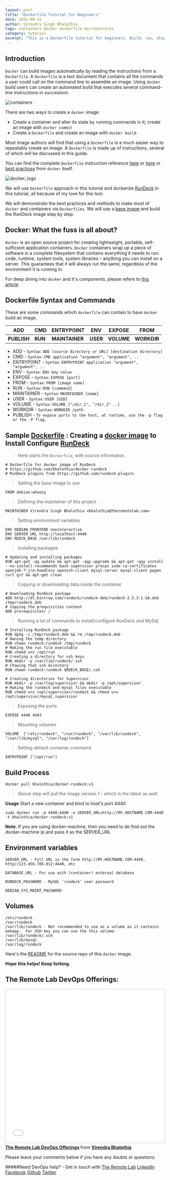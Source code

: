 ```yaml
---
layout: post
title: "Dockerfile Tutorial for Beginners"
date: 2015-09-31
author: Virendra Singh Bhalothia
tags: containers docker dockerfile microservices
category: tutorial
excerpt: "This is a Dockerfile tutorial for beginners. Build, run, ship containers in less than 30 minutes."
---
```



## Introduction

`Docker` can build images automatically by reading the instructions from a `Dockerfile`. A `Dockerfile` is a text document that contains all the commands a user could call on the command line to assemble an image. Using `docker` build users can create an automated build that executes several command-line instructions in succession.


![containers][15]


There are two ways to create a `docker` image:

- Create a container and alter its state by running commands in it; create an image with `docker commit`
- Create a `Dockerfile` and create an image with `docker build`

Most image authors will find that using a `Dockerfile` is a much easier way to repeatably create an image. A `Dockerfile` is made up of instructions, several of which will be discussed in this guide.

You can find the complete `Dockerfile` instruction reference [here][7] or [here][13] or [best practices][9] from `docker` itself.


![docker_logo][16]


We will use `Dockerfile` approach in this tutorial and dockerize [RunDeck][6] in this tutorial, all because of my love for this tool.  

We will demonstrate the best practices and methods to make most of `docker` and containers via `Dockerfiles`. We will use a [base image][8] and build the RunDeck image step by step.


## Docker: What the fuss is all about?

`Docker` is an open source project for creating lightweight, portable, self-sufficient application containers. `Docker` containers wrap up a piece of software in a complete filesystem that contains everything it needs to run: code, runtime, system tools, system libraries – anything you can install on a server. This guarantees that it will always run the same, regardless of the environment it is running in.

For deep diving into `docker` and it's components, please refere to [this article][10].


## Dockerfile Syntax and Commands

These are some commands which `dockerfile` can contain to have `docker` build an image.



| ADD         | CMD     | ENTRYPOINT     | ENV      | EXPOSE     | FROM        |
|-------------|---------|----------------|----------|------------|-------------|
| **PUBLISH** | **RUN** | **MAINTAINER** | **USER** | **VOLUME** | **WORKDIR** |



- ADD - `Syntax`: `ADD [source directory or URL] [destination directory]`
- CMD - `Syntax`: `CMD application "argument", "argument", ..`
- ENTRYPOINT - `Syntax`: `ENTRYPOINT application "argument", "argument", ..`
- ENV - `Syntax`: `ENV key value`
- EXPOSE - `Syntax`: `EXPOSE [port]`
- FROM - `Syntax`: `FROM [image name]`
- RUN - `Syntax`: `RUN [command]`
- MAINTAINER - `Syntax`: `MAINTAINER [name]`
- USER - `Syntax`: `USER [UID]`
- VOLUME - `Syntax`: `VOLUME ["/dir_1", "/dir_2" ..]`
- WORKDIR - `Syntax`: `WORKDIR /path`
- PUBLISH - `To expose ports to the host, at runtime, use the -p flag or the -P flag.`

## Sample [Dockerfile][11] : Creating a [docker image][12] to Install Configure [RunDeck][6]

> Here starts the `Dockerfile`, with source information.


```
# Dockerfile for docker image of RunDeck
# https://github.com/bhalothia/docker-rundeck
# RunDeck plugins from https://github.com/rundeck-plugins
```

> Setting the base image to use

`FROM debian:wheezy`

> Defining the maintainer of this project

```MAINTAINER Virendra Singh Bhalothia <bhalothia@theremotelab.com>```

> Setting environment variables

```
ENV DEBIAN_FRONTEND noninteractive
ENV SERVER_URL http://localhost:4440
ENV RDECK_BASE /var/lib/rundeck
```
> Installing packages

```
# Updating and installing packages
RUN apt-get -qq update && apt-get -qqy upgrade && apt-get -qqy install --no-install-recommends bash supervisor procps sudo ca-certificates openjdk-7-jre-headless openssh-client mysql-server mysql-client pwgen curl git && apt-get clean
```
> Copying or downloading data inside the container

```
# Downloading RunDeck package
ADD http://dl.bintray.com/rundeck/rundeck-deb/rundeck-2.5.3-1-GA.deb /tmp/rundeck.deb
# Copying the prequisities content
ADD prerequisites/ /
```
> Running a lot of commands to install/configure RunDeck and MySql

```
# Installing RunDeck package
RUN dpkg -i /tmp/rundeck.deb && rm /tmp/rundeck.deb
# Owning the temp directory
RUN chown rundeck:rundeck /tmp/rundeck
# Making the run file executable
RUN chmod u+x /opt/run
# Creating a directory for ssh keys
RUN mkdir -p /var/lib/rundeck/.ssh
# Chowing that ssh directory
RUN chown rundeck:rundeck $RDECK_BASE/.ssh

# Creating directories for Supervisor
RUN mkdir -p /var/log/supervisor && mkdir -p /opt/supervisor
# Making the rundeck and mysql files executable
RUN chmod u+x /opt/supervisor/rundeck && chmod u+x /opt/supervisor/mysql_supervisor
```
> Exposing the ports

`EXPOSE 4440 4443`

> Mounting volumes

`VOLUME  ["/etc/rundeck", "/var/rundeck", "/var/lib/rundeck", "/var/lib/mysql", "/var/log/rundeck"]`

> Setting default container command

`ENTRYPOINT ["/opt/run"]`



## Build Process

`docker pull bhalothia/docker-rundeck:v1`

> Above step will pull the image version 1 - which is the latest as well.


__Usage__
Start a new container and bind to host's port 4440


`sudo docker run -p 4440:4440 -e SERVER_URL=http://MY.HOSTNAME.COM:4440 -t bhalothia/docker-rundeck:v1`


**Note**: If you are using docker-machine, then you need to do find out the docker-machine ip and pass it as the SERVER_URL


## Environment variables

```
SERVER_URL - Full URL in the form http://MY.HOSTNAME.COM:4440, http//123.456.789.012:4440, etc

DATABASE_URL - For use with (container) external database

RUNDECK_PASSWORD - MySQL 'rundeck' user password

DEBIAN_SYS_MAINT_PASSWORD
```

## Volumes

```
/etc/rundeck
/var/rundeck
/var/lib/rundeck - Not recommended to use as a volume as it contains webapp.  For SSH key you can use the this volume: /var/lib/rundeck/.ssh
/var/lib/mysql
/var/log/rundeck
```

Here's the [README][14] for the source repo of this `docker` image.


**Hope this helps! Keep forking.**

## The Remote Lab DevOps Offerings:
<iframe src="//www.slideshare.net/slideshow/embed_code/key/h9h9GNjX5Gncpi" width="595" height="485" frameborder="0" marginwidth="0" marginheight="0" scrolling="no" style="border:1px solid #CCC; border-width:1px; margin-bottom:5px; max-width: 100%;" allowfullscreen> </iframe> <div style="margin-bottom:5px"> <strong> <a href="//www.slideshare.net/bhalothia/the-remote-lab-devops-offerings" title="The Remote Lab DevOps Offerings" target="_blank">The Remote Lab DevOps Offerings</a> </strong> from <strong><a href="//www.slideshare.net/bhalothia" target="_blank">Virendra Bhalothia</a></strong> </div>

Please leave your comments below if you have any doubts or questions.

#####Need DevOps help? - Get in touch with [The Remote Lab][1]
[LinkedIn][2] [Facebook][3] [Github][4] [Twitter][5]


  [1]: http://theremotelab.com
  [2]: https://www.linkedin.com/company/the-remote-lab
  [3]: https://www.facebook.com/TheRemoteLab
  [4]: https://github.com/TheRemoteLab
  [5]: https://twitter.com/TheRemoteLab
  [6]: https://rundeck.org
  [7]: http://www.projectatomic.io/docs/docker-building-images/
  [8]: https://hub.docker.com/r/library/debian/
  [9]: https://docs.docker.com/articles/dockerfile_best-practices/
  [10]: https://www.digitalocean.com/community/tutorials/how-to-install-and-use-docker-getting-started
  [11]: https://github.com/TheRemoteLab/docker-rundeck/blob/master/Dockerfile
  [12]: https://hub.docker.com/r/bhalothia/docker-rundeck/
  [13]: http://crosbymichael.com/dockerfile-best-practices.html
  [14]: https://github.com/TheRemoteLab/docker-rundeck/blob/master/README.md
  [15]: http://i.giphy.com/OP7kIfBat5sGY.gif
  [16]: https://d21ii91i3y6o6h.cloudfront.net/gallery_images/from_proof/1026/large/1396373089/docker.png
